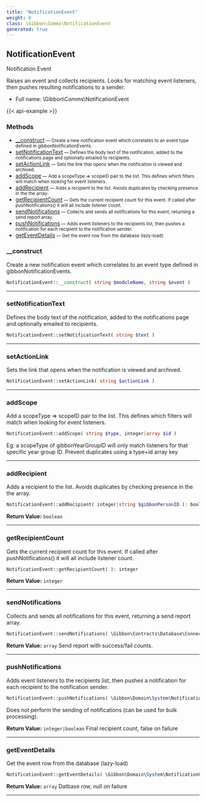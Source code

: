 ```yaml
---
title: "NotificationEvent"
weight: 0
class: \Gibbon\Comms\NotificationEvent
generated: true
---
```


## NotificationEvent

Notification Event

Raises an event and collects recipients. Looks for matching event listeners, then pushes resulting notifications to a sender.

* Full name: \Gibbon\Comms\NotificationEvent

{{< api-example >}} 



### Methods

- [__construct](#__construct)<small> — Create a new notification event which correlates to an event type defined in gibbonNotificationEvents.</small>
- [setNotificationText](#setnotificationtext)<small> — Defines the body text of the notification, added to the notifications page and optionally emailed to recipients.</small>
- [setActionLink](#setactionlink)<small> — Sets the link that opens when the notification is viewed and archived.</small>
- [addScope](#addscope)<small> — Add a scopeType => scopeID pair to the list. This defines which filters will match when looking for event listeners.</small>
- [addRecipient](#addrecipient)<small> — Adds a recipient to the list. Avoids duplicates by checking presence in the the array.</small>
- [getRecipientCount](#getrecipientcount)<small> — Gets the current recipient count for this event. If called after pushNotifications() it will all include listener count.</small>
- [sendNotifications](#sendnotifications)<small> — Collects and sends all notifications for this event, returning a send report array.</small>
- [pushNotifications](#pushnotifications)<small> — Adds event listeners to the recipients list, then pushes a notification for each recipient to the notification sender.</small>
- [getEventDetails](#geteventdetails)<small> — Get the event row from the database (lazy-load)</small>




### __construct

Create a new notification event which correlates to an event type defined in gibbonNotificationEvents.

```php
NotificationEvent::__construct( string $moduleName, string $event )
```









---

### setNotificationText

Defines the body text of the notification, added to the notifications page and optionally emailed to recipients.

```php
NotificationEvent::setNotificationText( string $text )
```









---

### setActionLink

Sets the link that opens when the notification is viewed and archived.

```php
NotificationEvent::setActionLink( string $actionLink )
```









---

### addScope

Add a scopeType => scopeID pair to the list. This defines which filters will match when looking for event listeners.

```php
NotificationEvent::addScope( string $type, integer|array $id )
```

Eg: a scopeType of gibbonYearGroupID will only match listeners for that specific year group ID.
Prevent duplicates using a type+id array key







---

### addRecipient

Adds a recipient to the list. Avoids duplicates by checking presence in the the array.

```php
NotificationEvent::addRecipient( integer|string $gibbonPersonID ): boolean
```






**Return Value:**
`boolean`  



---

### getRecipientCount

Gets the current recipient count for this event. If called after pushNotifications() it will all include listener count.

```php
NotificationEvent::getRecipientCount( ): integer
```






**Return Value:**
`integer`  



---

### sendNotifications

Collects and sends all notifications for this event, returning a send report array.

```php
NotificationEvent::sendNotifications( \Gibbon\Contracts\Database\Connection $pdo, \Gibbon\session $session ): array
```






**Return Value:**
`array`  Send report with success/fail counts.



---

### pushNotifications

Adds event listeners to the recipients list, then pushes a notification for each recipient to the notification sender.

```php
NotificationEvent::pushNotifications( \Gibbon\Domain\System\NotificationGateway $gateway, \Gibbon\Comms\NotificationSender $sender ): integer|boolean
```

Does not perform the sending of notifications (can be used for bulk processing).




**Return Value:**
`integer|boolean`  Final recipient count, false on failure



---

### getEventDetails

Get the event row from the database (lazy-load)

```php
NotificationEvent::getEventDetails( \Gibbon\Domain\System\NotificationGateway $gateway, $key = null ): array
```






**Return Value:**
`array`  Datbase row, null on failure



---


